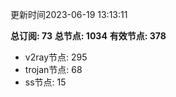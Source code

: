 更新时间2023-06-19 13:13:11

**总订阅: 73**
**总节点: 1034**
**有效节点: 378**
- v2ray节点: 295
- trojan节点: 68
- ss节点: 15
